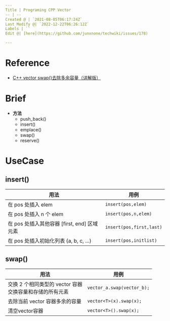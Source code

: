```yaml
---
Title | Programing CPP Vector
-- | --
Created @ | `2021-08-05T06:17:24Z`
Last Modify @| `2022-12-22T06:26:12Z`
Labels | ``
Edit @| [here](https://github.com/junxnone/techwiki/issues/178)

---
```

# Reference
- [C++ vector swap()去除多余容量（详解版）](http://c.biancheng.net/view/7403.html)

# Brief

- **方法**
  - push_back()
  - insert()
  - emplace()
  - swap()
  - reserve()

# UseCase

## insert()

用法 | 用例
-- | --
在 pos 处插入 elem | `insert(pos,elem)`
在 pos 处插入 n 个 elem | `insert(pos,n,elem)`
在 pos 处插入其他容器 [first, end] 区域元素 | `insert(pos,first,last)`
在 pos 处插入初始化列表 {a, b, c, ...}| `insert(pos,initlist)`

## swap()

用法 | 用例
-- | --
交换 2 个相同类型的 vector 容器<br>交换容量和存储的所有元素 | `vector_a.swap(vector_b);`
去除当前 vector 容器多余的容量 | `vector<T>(x).swap(x);`
清空vector容器 | `vector<T>().swap(x);`

